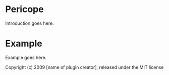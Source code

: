 Pericope
========

Introduction goes here.


Example
=======

Example goes here.


Copyright (c) 2009 [name of plugin creator], released under the MIT license
